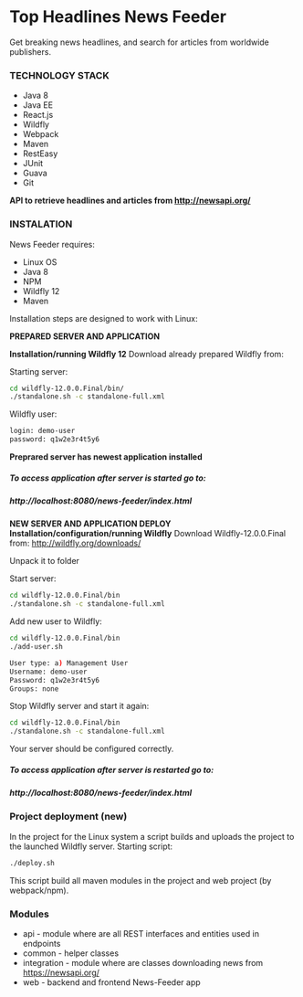 # Top Headlines News Feeder
Get breaking news headlines, and search for articles from worldwide publishers.

### TECHNOLOGY STACK
- Java 8
- Java EE
- React.js
- Wildfly
- Webpack
- Maven
- RestEasy
- JUnit
- Guava
- Git

**API to retrieve headlines and articles from http://newsapi.org/**

### INSTALATION

News Feeder requires:
- Linux OS
- Java 8
- NPM
- Wildfly 12
- Maven

Installation steps are designed to work with Linux:

**PREPARED SERVER AND APPLICATION**

**Installation/running Wildfly 12**
Download already prepared Wildfly from:

Starting server:
```sh
cd wildfly-12.0.0.Final/bin/
./standalone.sh -c standalone-full.xml
```
Wildfly user:
```sh
login: demo-user
password: q1w2e3r4t5y6
```

**Preprared server has newest application installed**

##### To access application after server is started go to:
##### http://localhost:8080/news-feeder/index.html

**NEW SERVER AND APPLICATION DEPLOY**
**Installation/configuration/running Wildfly**
Download Wildfly-12.0.0.Final from:
http://wildfly.org/downloads/

Unpack it to folder

Start server:
```sh
cd wildfly-12.0.0.Final/bin
./standalone.sh -c standalone-full.xml
```

Add new user to Wildfly:
```sh
cd wildfly-12.0.0.Final/bin
./add-user.sh

User type: a) Management User
Username: demo-user
Password: q1w2e3r4t5y6
Groups: none
```

Stop Wildfly server and start it again:
```sh
cd wildfly-12.0.0.Final/bin
./standalone.sh -c standalone-full.xml
```

Your server should be configured correctly.

##### To access application after server is restarted go to:
##### http://localhost:8080/news-feeder/index.html

### Project deployment (new)
In the project for the Linux system a script builds and uploads the project to the launched Wildfly server.
Starting script:
```sh
./deploy.sh 
```
This script build all maven modules in the project and web project (by webpack/npm).

### Modules
- api - module where are all REST interfaces and entities used in endpoints
- common - helper classes
- integration - module where are classes downloading news from https://newsapi.org/
- web - backend and frontend News-Feeder app



